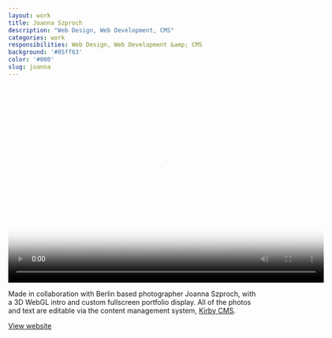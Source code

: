 ```yaml
---
layout: work
title: Joanna Szproch
description: "Web Design, Web Development, CMS"
categories: work
responsibilities: Web Design, Web Development &amp; CMS
background: '#05ff63'
color: '#000'
slug: joanna
---
```


<div>
  <video id="joanna" class="browser_img" title="Joanna Szproch"
    preload="auto" width="640" height="400" poster="{{ site.root }}/work/joanna/joanna.jpg" data-setup="{}">
    <source src="{{ site.root }}/work/joanna/joanna.mp4" type='video/mp4'>
  </video>
</div>

Made in collaboration with Berlin based photographer Joanna Szproch, with a 3D WebGL intro and custom fullscreen portfolio display. All of the photos and text are editable via the content management system, <a href="http://getkirby.com/" rel="external">Kirby CMS</a>.

<a href="http://joannaszproch.com" class="button" rel="external">View website</a>
